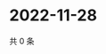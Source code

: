 # 2022-11-28

共 0 条

<!-- BEGIN WEIBO -->
<!-- 最后更新时间 Mon Nov 28 2022 12:01:51 GMT+0800 (China Standard Time) -->

<!-- END WEIBO -->

